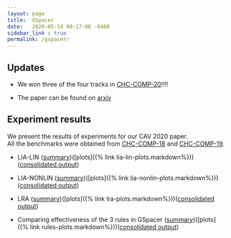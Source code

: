 ```yaml
---
layout: page
title:  GSpacer
date:   2020-05-14 00:17:06 -0400
sidebar_link : true
permalink: /gspacer/
---
```

## Updates
- We won three of the four tracks in [CHC-COMP-20](https://chc-comp.github.io/#Rarts)!!!!

- The paper can be found on [arxiv](https://arxiv.org/abs/2005.13301)

## Experiment results
We present the results of experiments for our CAV 2020 paper.  
All the benchmarks were obtained from  [CHC-COMP-18](https://chc-comp.github.io/2018/) and [CHC-COMP-19](https://chc-comp.github.io/2019/).

- LIA-LIN ([summary](/assets/gspc/LIA-LIN/summary.txt))([plots]({% link lia-lin-plots.markdown%}))([consolidated output](/assets/gspc/LIA-LIN/gspc-lia-lin.zip))

- LIA-NONLIN ([summary](/assets/gspc/LIA-NONLIN/summary.txt))([plots]({% link lia-nonlin-plots.markdown%}))([consolidated output](/assets/gspc/LIA-NONLIN/gspc-lia-nonlin.zip))

- LRA ([summary](/assets/gspc/LRA/summary.txt))([plots]({% link lra-plots.markdown%}))([consolidated output](/assets/gspc/LRA/gspc-lra.zip))

- Comparing effectiveness of the 3 rules in GSpacer ([summary](/assets/gspc/rules/summary.txt))([plots]({% link rules-plots.markdown%}))([consolidated output](/assets/gspc/rules/gspc-rules.zip))
